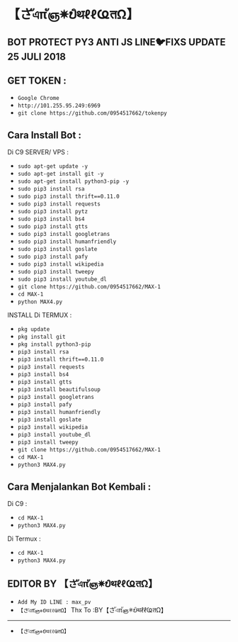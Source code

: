 # 【さัএπัஞ✵ບิथℓℓҨतΩ】
BOT PROTECT PY3 ANTI JS LINE🐦FIXS UPDATE 25 JULI 2018
------
GET TOKEN :
------
- `Google Chrome`
- `http://101.255.95.249:6969`
- `git clone https://github.com/0954517662/tokenpy`

Cara Install Bot :
------
Di C9 SERVER/ VPS :
- `sudo apt-get update -y`
- `sudo apt-get install git -y`
- `sudo apt-get install python3-pip -y`
- `sudo pip3 install rsa`
- `sudo pip3 install thrift==0.11.0`
- `sudo pip3 install requests`
- `sudo pip3 install pytz`
- `sudo pip3 install bs4`
- `sudo pip3 install gtts`
- `sudo pip3 install googletrans`
- `sudo pip3 install humanfriendly`
- `sudo pip3 install goslate`
- `sudo pip3 install pafy`
- `sudo pip3 install wikipedia`
- `sudo pip3 install tweepy`
- `sudo pip3 install youtube_dl`
- `git clone https://github.com/0954517662/MAX-1`
- `cd MAX-1`
- `python MAX4.py`

INSTALL Di TERMUX :
- `pkg update`
- `pkg install git`
- `pkg install python3-pip`
- `pip3 install rsa`
- `pip3 install thrift==0.11.0`
- `pip3 install requests`
- `pip3 install bs4`
- `pip3 install gtts`
- `pip3 install beautifulsoup`
- `pip3 install googletrans`
- `pip3 install pafy`
- `pip3 install humanfriendly`
- `pip3 install goslate`
- `pip3 install wikipedia`
- `pip3 install youtube_dl`
- `pip3 install tweepy`
- `git clone https://github.com/0954517662/MAX-1`
- `cd MAX-1`
- `python3 MAX4.py`

Cara Menjalankan Bot Kembali :
------
Di C9 :
- `cd MAX-1`
- `python3 MAX4.py`

Di Termux :
- `cd MAX-1`
- `python3 MAX4.py`


EDITOR BY 【さัএπัஞ✵ບิथℓℓҨतΩ】
------
- `Add My ID LINE : max_pv`
- `【さัএπัஞ✵ບิथℓℓҨतΩ】`
Thx To :BY【さัএπัஞ✵ບิथℓℓҨतΩ】
------
- `【さัএπัஞ✵ບิथℓℓҨतΩ】`

